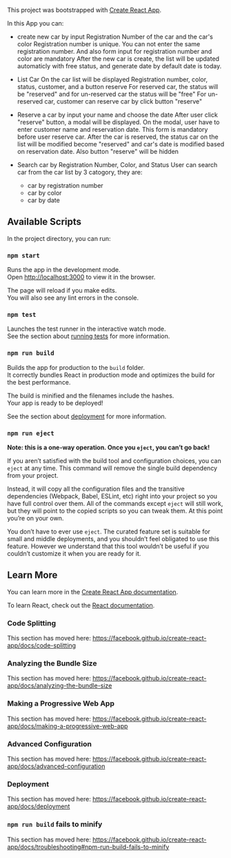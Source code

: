 This project was bootstrapped with [Create React App](https://github.com/facebook/create-react-app).

In this App you can:
- create new car by input Registration Number of the car and the car's color
    Registration number is unique. You can not enter the same registration number. 
    And also form input for registration number and color are mandatory
    After the new car is create, the list will be updated automaticly with free status,
    and generate date by default date is today.
- List Car
    On the car list will be displayed Registration number, color, status, customer, and a button reserve
    For reserved car, the status will be "reserved" and for un-reserved car the status will be "free"
    For un-reserved car, customer can reserve car by click button "reserve"
- Reserve a car by input your name and choose the date
    After user click "reserve" button, a modal will be displayed.
    On the modal, user have to enter customer name and reservation date. 
    This form is mandatory before user reserve car.
    After the car is reserved, the status car on the list will be modified become "reserved" 
    and car's date is modified based on reservation date. Also button "reserve" will be hidden
    
- Search car by Registration Number, Color, and Status
    User can search car from the car list by 3 catogory, they are:
    - car by registration number
    - car by color
    - car by date

## Available Scripts

In the project directory, you can run:

### `npm start`

Runs the app in the development mode.<br />
Open [http://localhost:3000](http://localhost:3000) to view it in the browser.

The page will reload if you make edits.<br />
You will also see any lint errors in the console.

### `npm test`

Launches the test runner in the interactive watch mode.<br />
See the section about [running tests](https://facebook.github.io/create-react-app/docs/running-tests) for more information.

### `npm run build`

Builds the app for production to the `build` folder.<br />
It correctly bundles React in production mode and optimizes the build for the best performance.

The build is minified and the filenames include the hashes.<br />
Your app is ready to be deployed!

See the section about [deployment](https://facebook.github.io/create-react-app/docs/deployment) for more information.

### `npm run eject`

**Note: this is a one-way operation. Once you `eject`, you can’t go back!**

If you aren’t satisfied with the build tool and configuration choices, you can `eject` at any time. This command will remove the single build dependency from your project.

Instead, it will copy all the configuration files and the transitive dependencies (Webpack, Babel, ESLint, etc) right into your project so you have full control over them. All of the commands except `eject` will still work, but they will point to the copied scripts so you can tweak them. At this point you’re on your own.

You don’t have to ever use `eject`. The curated feature set is suitable for small and middle deployments, and you shouldn’t feel obligated to use this feature. However we understand that this tool wouldn’t be useful if you couldn’t customize it when you are ready for it.

## Learn More

You can learn more in the [Create React App documentation](https://facebook.github.io/create-react-app/docs/getting-started).

To learn React, check out the [React documentation](https://reactjs.org/).

### Code Splitting

This section has moved here: https://facebook.github.io/create-react-app/docs/code-splitting

### Analyzing the Bundle Size

This section has moved here: https://facebook.github.io/create-react-app/docs/analyzing-the-bundle-size

### Making a Progressive Web App

This section has moved here: https://facebook.github.io/create-react-app/docs/making-a-progressive-web-app

### Advanced Configuration

This section has moved here: https://facebook.github.io/create-react-app/docs/advanced-configuration

### Deployment

This section has moved here: https://facebook.github.io/create-react-app/docs/deployment

### `npm run build` fails to minify

This section has moved here: https://facebook.github.io/create-react-app/docs/troubleshooting#npm-run-build-fails-to-minify
